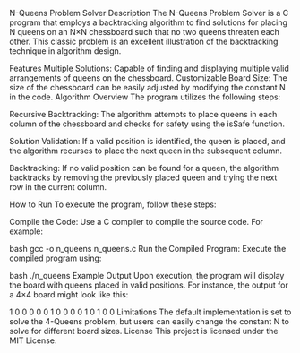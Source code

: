 N-Queens Problem Solver
Description
The N-Queens Problem Solver is a C program that employs a backtracking algorithm to find solutions for placing N queens on an N×N chessboard such that no two queens threaten each other. This classic problem is an excellent illustration of the backtracking technique in algorithm design.

Features
Multiple Solutions: Capable of finding and displaying multiple valid arrangements of queens on the chessboard.
Customizable Board Size: The size of the chessboard can be easily adjusted by modifying the constant N in the code.
Algorithm Overview
The program utilizes the following steps:

Recursive Backtracking: The algorithm attempts to place queens in each column of the chessboard and checks for safety using the isSafe function.

Solution Validation: If a valid position is identified, the queen is placed, and the algorithm recurses to place the next queen in the subsequent column.

Backtracking: If no valid position can be found for a queen, the algorithm backtracks by removing the previously placed queen and trying the next row in the current column.

How to Run
To execute the program, follow these steps:

Compile the Code: Use a C compiler to compile the source code. For example:

bash
gcc -o n_queens n_queens.c
Run the Compiled Program: Execute the compiled program using:

bash
./n_queens
Example Output
Upon execution, the program will display the board with queens placed in valid positions. For instance, the output for a 4×4 board might look like this:

 1  0  0  0 
 0  0  1  0 
 0  0  0  1 
 0  1  0  0 
Limitations
The default implementation is set to solve the 4-Queens problem, but users can easily change the constant N to solve for different board sizes.
License
This project is licensed under the MIT License.
